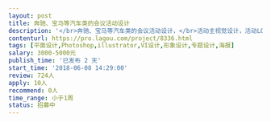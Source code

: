 ```yaml
---                
layout: post       
title: 奔驰、宝马等汽车类的会议活动设计           
description: '</br>奔驰、宝马等汽车类的会议活动设计，</br>活动主视觉设计，活动LOGO设计，其它活动物料延展设计，区域模块互动活动设计。</br>个人和团队都OK</br>'     
contenturl: https://pro.lagou.com/project/8336.html      
tags: [平面设计,Photoshop,illustrator,VI设计,形象设计,专题设计,海报]            
salary: 3000-5000元          
publish_time: '已发布 2 天'         
start_time: '2018-06-08 14:29:00'           
review: 724人                   
apply: 10人                   
recommend: 0人                   
time_range: 小于1周              
status: 招募中                  
---                 
```

